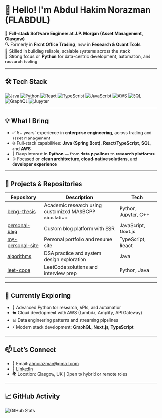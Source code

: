 # 👋 Hello! I'm Abdul Hakim Norazman (FLABDUL)

🎯 **Full-stack Software Engineer at J.P. Morgan (Asset Management, Glasgow)**  
🔍 Formerly in **Front Office Trading**, now in **Research & Quant Tools**  
💼 Skilled in building reliable, scalable systems across the stack  
🐍 Strong focus on **Python** for data-centric development, automation, and research tooling

---

## 🛠️ Tech Stack

![Java](https://img.shields.io/badge/Java-ED8B00?style=flat&logo=java&logoColor=white)
![Python](https://img.shields.io/badge/Python-3776AB?style=flat&logo=python&logoColor=white)
![React](https://img.shields.io/badge/React-61DAFB?style=flat&logo=react&logoColor=black)
![TypeScript](https://img.shields.io/badge/TypeScript-007ACC?style=flat&logo=typescript&logoColor=white)
![JavaScript](https://img.shields.io/badge/JavaScript-F7DF1E?style=flat&logo=javascript&logoColor=black)
![AWS](https://img.shields.io/badge/AWS-232F3E?style=flat&logo=amazon-aws&logoColor=white)
![SQL](https://img.shields.io/badge/SQL-4479A1?style=flat&logo=postgresql&logoColor=white)
![GraphQL](https://img.shields.io/badge/GraphQL-E10098?style=flat&logo=graphql&logoColor=white)
![Jupyter](https://img.shields.io/badge/Jupyter-F37626?style=flat&logo=jupyter&logoColor=white)

---

## 💡 What I Bring

- ✅ 5+ years' experience in **enterprise engineering**, across trading and asset management
- 🌐 Full-stack capabilities: **Java (Spring Boot)**, **React/TypeScript**, **SQL**, and **AWS**
- 🐍 Deep interest in **Python** — from **data pipelines** to **research platforms**
- ⚙️ Focused on **clean architecture**, **cloud-native solutions**, and **developer experience**

---

## 📌 Projects & Repositories

| Repository | Description | Tech |
|------------|-------------|------|
| [beng-thesis](https://github.com/FLABDUL/beng-thesis) | Academic research using customized MASBCPP simulation | Python, Jupyter, C++ |
| [personal-blog](https://github.com/FLABDUL/personal-blog) | Custom blog platform with SSR | JavaScript, Next.js |
| [my-personal-site](https://github.com/FLABDUL/my-personal-site) | Personal portfolio and resume site | TypeScript, React |
| [algorithms](https://github.com/FLABDUL/algorithms) | DSA practice and system design exploration | Java |
| [leet-code](https://github.com/FLABDUL/leet-code) | LeetCode solutions and interview prep | Python, Java |

---

## 🧠 Currently Exploring

- 🐍 Advanced Python for research, APIs, and automation
- ☁️ Cloud development with AWS (Lambda, Amplify, API Gateway)
- 📊 Data engineering patterns and streaming pipelines
- ⚡ Modern stack development: **GraphQL**, **Next.js**, **TypeScript**

---

## 📫 Let’s Connect

- 📧 Email: [ahnorazman@gmail.com](mailto:ahnorazman@gmail.com)  
- 💼 [LinkedIn](https://www.linkedin.com/in/abdulhakimnorazman/)  
- 🌍 Location: Glasgow, UK | Open to hybrid or remote roles

---

## 📈 GitHub Activity

![GitHub Stats](https://github-readme-stats.vercel.app/api?username=FLABDUL&show_icons=true&count_private=true&include_all_commits=true)
